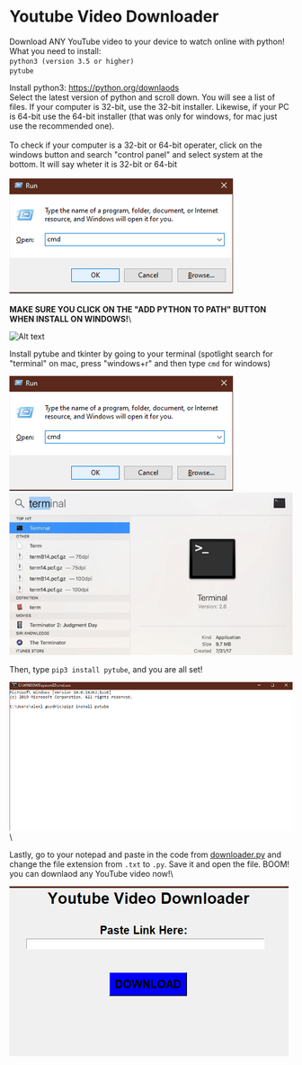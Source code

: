 # Youtube Video Downloader

Download ANY YouTube video to your device to watch online with python!
What you need to install:\
`python3 (version 3.5 or higher)` \
`pytube`


Install python3:
https://python.org/downlaods \
Select the latest version of python and scroll down. You will see a list of files. If your computer is 32-bit, use the 32-bit installer. Likewise, if your PC is 64-bit use the 64-bit installer (that was only for windows, for mac just use the recommended one).\
\
To check if your computer is a 32-bit or 64-bit operater, click on the windows button and search "control panel" and select system at the bottom. It will say wheter it is 32-bit or 64-bit\
\
![Alt text](image.png "Select system")\
\
**MAKE SURE YOU CLICK ON THE "ADD PYTHON TO PATH" BUTTON WHEN INSTALL ON WINDOWS!**\


![Alt text](https://webcheerz.com/wp-content/uploads/2017/04/Screenshot_2.png "Add python to path")

Install pytube and tkinter by going to your terminal (spotlight search for "terminal" on mac, press "windows+r" and then type `cmd` for windows) 


![Alt text](image2.png "Press Windows+R")\
![Alt text](image3.png "Search for terminal")

Then, type `pip3 install pytube`, and you are all set!

![Alt text](image4.png "Type pip3 install pytube")\

Lastly, go to your notepad and paste in the code from [downloader.py](downloader.py) and change the file extension from `.txt` to `.py`. Save it and open the file. BOOM! you can downlaod any YouTube video now!\

![Alt text](image5.png "Download your YouTube video!")
